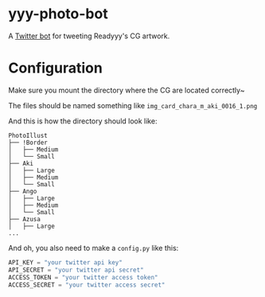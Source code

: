 # yyy-photo-bot
A [Twitter bot](https://twitter.com/yyy_photo_bot) for tweeting Readyyy's CG artwork.

# Configuration
Make sure you mount the directory where the CG are located correctly~

The files should be named something like `img_card_chara_m_aki_0016_1.png`

And this is how the directory should look like:
```shell
PhotoIllust
├── !Border
│   ├── Medium
│   └── Small
├── Aki
│   ├── Large
│   ├── Medium
│   └── Small
├── Ango
│   ├── Large
│   ├── Medium
│   └── Small
├── Azusa
│   ├── Large
...
```

And oh, you also need to make a `config.py` like this:
```python
API_KEY = "your twitter api key"
API_SECRET = "your twitter api secret"
ACCESS_TOKEN = "your twitter access token"
ACCESS_SECRET = "your twitter access secret"
```
